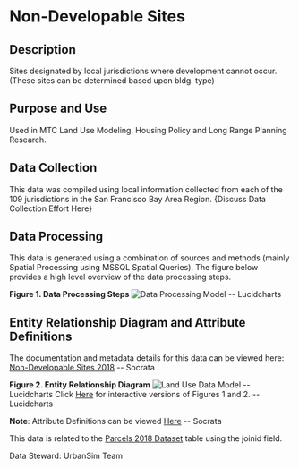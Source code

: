 # Non-Developable Sites

## Description
Sites designated by local jurisdictions where development cannot occur. (These sites can be determined based upon bldg. type)

## Purpose and Use  
Used in MTC Land Use Modeling, Housing Policy and Long Range Planning Research.

## Data Collection
This data was compiled using local information collected from each of the 109 jurisdictions in the San Francisco Bay Area Region.  {Discuss Data Collection Effort Here}

## Data Processing
This data is generated using a combination of sources and methods (mainly Spatial Processing using MSSQL Spatial Queries). The figure below provides a high level overview of the data processing steps.  

**Figure 1. Data Processing Steps**
![Data Processing Model]() -- Lucidcharts

## Entity Relationship Diagram and Attribute Definitions
The documentation and metadata details for this data can be viewed here: [Non-Developable Sites 2018]() -- Socrata

**Figure 2. Entity Relationship Diagram**
![Land Use Data Model]() -- Lucidcharts
Click [Here]() for interactive versions of Figures 1 and 2. -- Lucidcharts

**Note**:
Attribute Definitions can be viewed [Here]() -- Socrata

This data is related to the [Parcels 2018 Dataset](https://mtc.data.socrata.com/Cadastral/Region-Parcels-2018-/fqea-xb6g) table using the joinid field.

Data Steward: UrbanSim Team